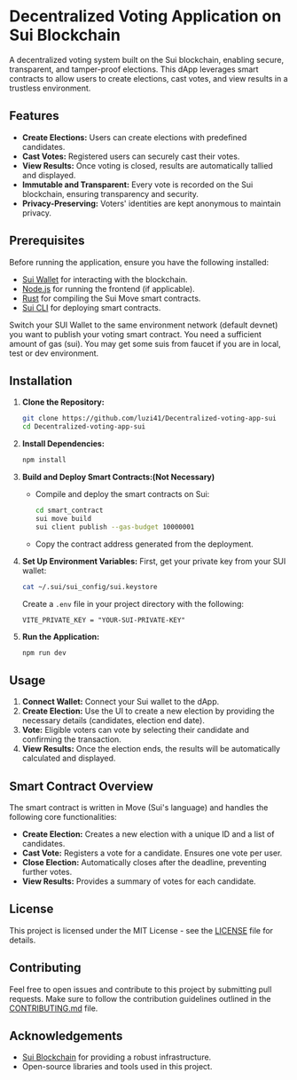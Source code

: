 # Decentralized Voting Application on Sui Blockchain

A decentralized voting system built on the Sui blockchain, enabling secure, transparent, and tamper-proof elections. This dApp leverages smart contracts to allow users to create elections, cast votes, and view results in a trustless environment.

## Features

- **Create Elections:** Users can create elections with predefined candidates.
- **Cast Votes:** Registered users can securely cast their votes.
- **View Results:** Once voting is closed, results are automatically tallied and displayed.
- **Immutable and Transparent:** Every vote is recorded on the Sui blockchain, ensuring transparency and security.
- **Privacy-Preserving:** Voters' identities are kept anonymous to maintain privacy.

## Prerequisites

Before running the application, ensure you have the following installed:

- [Sui Wallet](https://docs.sui.io/devnet/wallet) for interacting with the blockchain.
- [Node.js](https://nodejs.org/) for running the frontend (if applicable).
- [Rust](https://www.rust-lang.org/tools/install) for compiling the Sui Move smart contracts.
- [Sui CLI](https://docs.sui.io/cli/install) for deploying smart contracts.

Switch your SUI Wallet to the same environment network (default devnet) you want to publish your voting smart contract. You need a sufficient amount of gas (sui). You may get some suis from faucet if you are in local, test or dev environment.

## Installation

1. **Clone the Repository:**

   ```bash
   git clone https://github.com/luzi41/Decentralized-voting-app-sui
   cd Decentralized-voting-app-sui
   ```

2. **Install Dependencies:**

   ```bash
   npm install
   ```

3. **Build and Deploy Smart Contracts:(Not Necessary)**

   - Compile and deploy the smart contracts on Sui:

     ```bash
     cd smart_contract
     sui move build
     sui client publish --gas-budget 10000001
     ```

   - Copy the contract address generated from the deployment.

4. **Set Up Environment Variables:**
   First, get your private key from your SUI wallet:
   
   ```bash
   cat ~/.sui/sui_config/sui.keystore
   ```
   
   Create a `.env` file in your project directory with the following:

   ```env
   VITE_PRIVATE_KEY = "YOUR-SUI-PRIVATE-KEY"

   ```

6. **Run the Application:**

   ```bash
   npm run dev
   ```

## Usage

1. **Connect Wallet:** Connect your Sui wallet to the dApp.
2. **Create Election:** Use the UI to create a new election by providing the necessary details (candidates, election end date).
3. **Vote:** Eligible voters can vote by selecting their candidate and confirming the transaction.
4. **View Results:** Once the election ends, the results will be automatically calculated and displayed.

## Smart Contract Overview

The smart contract is written in Move (Sui's language) and handles the following core functionalities:

- **Create Election:** Creates a new election with a unique ID and a list of candidates.
- **Cast Vote:** Registers a vote for a candidate. Ensures one vote per user.
- **Close Election:** Automatically closes after the deadline, preventing further votes.
- **View Results:** Provides a summary of votes for each candidate.

## License

This project is licensed under the MIT License - see the [LICENSE](LICENSE) file for details.

## Contributing

Feel free to open issues and contribute to this project by submitting pull requests. Make sure to follow the contribution guidelines outlined in the [CONTRIBUTING.md](CONTRIBUTING.md) file.

## Acknowledgements

- [Sui Blockchain](https://sui.io) for providing a robust infrastructure.
- Open-source libraries and tools used in this project.
